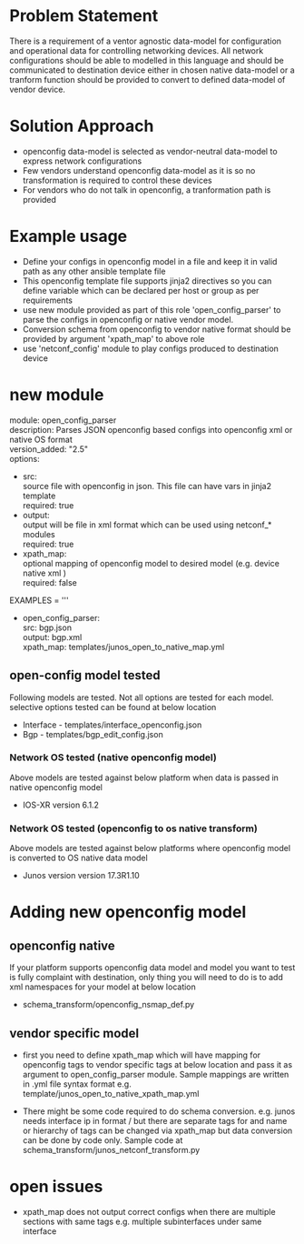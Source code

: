# Problem Statement

There is a requirement of a ventor agnostic data-model for configuration and operational data for controlling networking devices. All network configurations should be able to modelled in this language and should be communicated to destination device either in chosen native data-model or a tranform function should be provided to convert to defined data-model of vendor device.

# Solution Approach
- openconfig data-model is selected as vendor-neutral data-model to express network configurations
- Few vendors understand openconfig data-model as it is so no transformation is required to control these devices
- For vendors who do not talk in openconfig, a tranformation path is provided

# Example usage
- Define your configs in openconfig model in a file and keep it in valid path as any other ansible template file
- This openconfig template file supports jinja2 directives so you can define variable which can be declared per
  host or group as per requirements
- use new module provided as part of this role 'open_config_parser' to parse the configs in openconfig or native
  vendor model. 
- Conversion schema from openconfig to vendor native format should be provided by argument 'xpath_map' to above role
- use 'netconf_config' module to play configs produced to destination device

# new module

module: open_config_parser                                                                                                                  
description: Parses JSON openconfig based configs into openconfig xml or native OS format                                                                                                                                    
version_added: "2.5"                                                                                                                        
options:                                                                                                                                    
   - src:                                                                                                                                      
       source file with openconfig in json. This file can have vars in jinja2 template                                                         
       required: true                                                                                                                          
   - output:                                                                                                                                   
       output will be file in xml format which can be used using netconf_* modules                                                                                                                                 
       required: true                                                                                                                          
   - xpath_map:                                                                                                                                
       optional mapping of openconfig model to desired model (e.g. device native xml )                                                                                                                           
       required: false                                                                                                                         
                                                                                                                                     
EXAMPLES = '''                                                                                                                              
- open_config_parser:                                                                                                                       
    src: bgp.json                                                                                                                           
    output: bgp.xml                                                                                                                         
    xpath_map: templates/junos_open_to_native_map.yml  
    
 ## open-config model tested
 
 Following models are tested. Not all options are tested for each model. selective options tested can be found at below location
  - Interface - templates/interface_openconfig.json
  - Bgp - templates/bgp_edit_config.json 
 
 ### Network OS tested (native openconfig model)
 Above models are tested against below platform when data is passed in native openconfig model
 
 - IOS-XR version 6.1.2
 
 ### Network OS tested (openconfig to os native transform)
 
 Above models are tested against below platforms where openconfig model is converted to OS native data model
 - Junos version version 17.3R1.10
 
 # Adding new openconfig model
 
 ## openconfig native
 
 If your platform supports openconfig data model and model you want to test is fully complaint with destination, only thing you will need to do is to add xml namespaces for your model at below location
 
- schema_transform/openconfig_nsmap_def.py 

## vendor specific model
 - first you need to define xpath_map which will have mapping for openconfig tags to vendor specific tags at below location
   and pass it as argument to open_config_parser module.
   Sample mappings are written in .yml file syntax format e.g. template/junos_open_to_native_xpath_map.yml
   
 - There might be some code required to do schema conversion. e.g. junos needs interface ip in format <ip-address>/<mask>
   but there are separate tags for <ip-address> and <mask> name or hierarchy of tags can be changed via xpath_map but data
  conversion can be done by code only.
   Sample code at schema_transform/junos_netconf_transform.py
  
  
  # open issues
  - xpath_map does not output correct configs when there are multiple sections with same tags e.g. multiple subinterfaces under same interface
 
